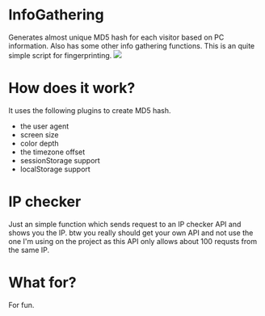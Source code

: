 # InfoGathering
Generates almost unique MD5 hash for each visitor based on PC information. Also has some other info gathering functions.
This is an quite simple script for fingerprinting. 
<img src="https://i.imgur.com/i3JKEnZ.png">

# How does it work?
It uses the following plugins to create MD5 hash.
* the user agent
* screen size
* color depth
* the timezone offset
* sessionStorage support
* localStorage support

# IP checker
Just an simple function which sends request to an IP checker API and shows you the IP.
btw you really should get your own API and not use the one I'm using on the project as this API only allows about 100 requsts from the same IP.

# What for?
For fun.
